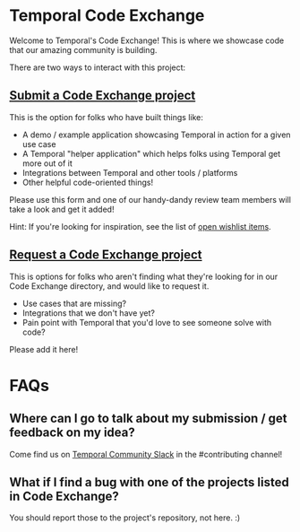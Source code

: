 # Temporal Code Exchange

Welcome to Temporal's Code Exchange! This is where we showcase code that our amazing community is building.

There are two ways to interact with this project:

## [Submit a Code Exchange project](https://github.com/temporal-community/code-exchange/issues/new?template=code-exchange-submission.md)

This is the option for folks who have built things like:

* A demo / example application showcasing Temporal in action for a given use case
* A Temporal "helper application" which helps folks using Temporal get more out of it
* Integrations between Temporal and other tools / platforms
* Other helpful code-oriented things!

Please use this form and one of our handy-dandy review team members will take a look and get it added!

Hint: If you're looking for inspiration, see the list of [open wishlist items](https://github.com/temporal-community/code-exchange/issues?q=state%3Aopen%20label%3A%22code%20exchange%20request%22).

## [Request a Code Exchange project](https://github.com/temporal-community/code-exchange/issues/new?template=code-exchange-wishlist.md)

This is options for folks who aren't finding what they're looking for in our Code Exchange directory, and would like to request it.

* Use cases that are missing?
* Integrations that we don't have yet?
* Pain point with Temporal that you'd love to see someone solve with code?

Please add it here!

# FAQs

## Where can I go to talk about my submission / get feedback on my idea?
Come find us on [Temporal Community Slack](https://t.mp/slack) in the #contributing channel!

## What if I find a bug with one of the projects listed in Code Exchange?
You should report those to the project's repository, not here. :)
